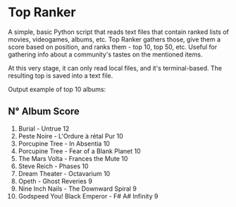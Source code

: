 # Top Ranker

A simple, basic Python script that reads text files that contain ranked lists of movies, videogames, albums, etc. Top Ranker gathers those, give them a score based on position, and ranks them - top 10, top 50, etc. Useful for gathering info about a community's tastes on the mentioned items.

At this very stage, it can only read local files, and it's terminal-based. The resulting top is saved into a text file.

Output example of top 10 albums:

N°   Album                                                                                           Score
----------------------------------------------------------------------------------------------------------
1.   Burial - Untrue                                                                                 12
2.   Peste Noire - L'Ordure à rétal Pur                                                              10
3.   Porcupine Tree - In Absentia                                                                    10
4.   Porcupine Tree - Fear of a Blank Planet                                                         10
5.   The Mars Volta - Frances the Mute                                                               10
6.   Steve Reich - Phases                                                                            10
7.   Dream Theater - Octavarium                                                                      10
8.   Opeth - Ghost Reveries                                                                          9
9.   Nine Inch Nails - The Downward Spiral                                                           9
10.  Godspeed You! Black Emperor - F# A# Infinity                                                    9
